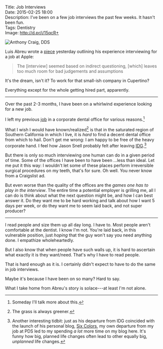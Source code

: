 Title: Job Interviews  
Date: 2015-02-25 18:00  
Description: I've been on a few job interviews the past few weeks. It hasn't been fun.  
Tags: Dentistry  
Image: http://d.pr/i/15qcR+  

![Anthony Craig, DDS][1]

Luis Abreu wrote a [piece][2] yesterday outlining his experience interviewing for a job at Apple:

> The [interview] seemed based on indirect questioning, [which] leaves too much room for bad judgements and assumptions

It's the dream, isn't it? To work for that small-ish company in Cupertino? 

Everything except for the whole getting hired part, apparently. 

***

Over the past 2-3 months, I have been on a whirlwind experience looking for a new job.

I left my previous [job][3] in a corporate dental office for various reasons.[^1]

What I wish I would have known/realized[^2] is that in the saturated region of Southern California in which I live, it is *hard* to find a decent dental office from which to hail. Don't get me wrong: I am happy to be free of the heavy corporate hand. I feel how Jason Snell probably felt after leaving [IDG][4].[^3] 

But there is only so much interviewing one human can do in a given period of time. Some of the offices I have been to have been ...less than ideal. Let me put it this way: I wouldn't let some of these places perform irreversible surgical procedures on my teeth, that's for sure. Oh well. You never know from a Craigslist ad. 

But even worse than the quality of the offices are the *games one has to play in the interview*. The entire time a potential employer is grilling me, all I can do is think about what the next question might be, and how I can best answer it. Do they want me to be hard working and talk about how I want 5 days per week, or do they want me to seem laid back, and not super producer?

***

I read people and size them up all day long. I have to. Most people aren't comfortable at the dentist. I know I'm not. You're laid back, in this vulnerable position, just *hoping* that the guy won't say you need anything done. I empathize wholeheartedly.

But I also know that when people have such walls up, it is hard to ascertain what exactly it is they want/need. That's why I have to read people. 

That is hard enough as it is. I certainly didn't expect to have to do the same in job interviews.

Maybe it's because I have been on so many? Hard to say.

What I take home from Abreu's story is solace---at least I'm not alone.

[^1]: Someday I'll talk more about this.
[^2]: The grass is always greener.
[^3]: Another interesting tidbit: just as his departure from IDG coincided with the launch of his personal blog, [Six Colors][a], my own departure from my job at PDS led to my spending *a lot* more time on my blog here. It's funny how big, planned life changes often lead to other equally big, *unplanned* life changes.

[a]: http://www.sixcolors.com "Jason Snell's blog, Six Colors"

[1]: http://d.pr/i/15qcR+ "Anthony Craig, DDS"
[2]: https://lmjabreu.com/post/700-billion/ "Louie A interviewing Apple post it's $700B quarter"
[3]: http://pacificdentalservices.com "Pacific Dental Services (PDS)"
[4]: http://snellworld.com/a-personal-announcement.html "Jason Snell's introducing Six Colors"